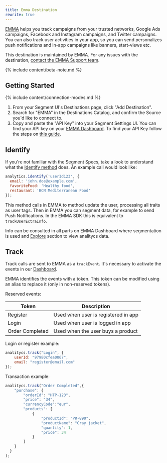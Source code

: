```yaml
---
title: Emma Destination
rewrite: true
---
```


[EMMA](https://emma.io/en/) helps you track campaigns from your trusted networks, Google Ads campaigns, Facebook and Instagram campaigns, and Twitter campaigns. You can also track user activities in your app, so you can send personalizes push notifications and in-app campaigns like banners, start-views etc.

This destination is maintained by EMMA. For any issues with the destination, [contact the EMMA Support team](mailto:support@emma.io).

{% include content/beta-note.md %}

## Getting Started

{% include content/connection-modes.md %}

1. From your Segment UI's Destinations page, click "Add Destination".
2. Search for "EMMA" in the Destinations Catalog, and confirm the Source you'd like to connect to.
3. Copy and paste the "API Key" into your Segment Settings UI.
    You can find your API key on your [EMMA Dashboard](https://in.emma.io/index/login/). To find your API Key follow the steps on [this guide](https://support.emma.io/hc/en-us/articles/360019026214).

## Identify

If you're not familiar with the Segment Specs, take a look to understand what the [Identify method](/docs/connections/spec/identify/) does. An example call would look like:

```js
analytics.identify('userId123', {
  email: 'john.doe@example.com',
  favoriteFood: 'Healthy food',
  restaurant: 'BCN Mediterranean Food'
});
```

This method calls in EMMA to method update the user, processing all traits as user tags. Then in EMMA you can segment data, for example to send Push Notifications. In the EMMA SDK this is equivalent to `trackUserExtraInfo`.

Info can be consulted in all parts on EMMA Dashboard where segmentation is used and [Explore](https://support.emma.io/hc/en-us/articles/115002474285-How-to-use-EMMA-Explore) section to view analitycs data.


## Track

Track calls are sent to EMMA as a `trackEvent`. It's necessary to activate the events in our [Dashboard](https://support.emma.io/hc/en-us/articles/115002413585-Create-and-edit-events).

EMMA identifies the events with a token. This token can be modified using an alias to replace it (only in non-reserved tokens).

Reserved events:

|  Token | Description |
|---|---|
| Register  | Used when user is registered in app |
| Login | Used when user is logged in app  |
| Order Completed  | Used when the user buys a product |

Login or register example:

```js
analitycs.track("Login", {
    userId: "97980cfea0067",
    email: "register@email.com"
});
```

Transaction example:

```js
analitycs.track("Order Completed",{
    "purchase": {
        "orderId": "HTP-123",
        "price": "34",
        "currencyCode":"eur",
        "products": [
            {
                "productId": "PR-890",
                "productName": "Gray jacket",
                "quantity": 1,
                "price": 34
            }
        ]
    }
  }
);
```
